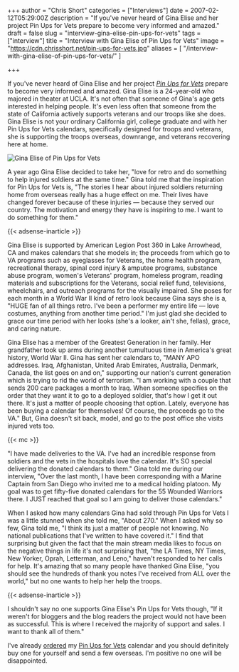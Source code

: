 +++
author = "Chris Short"
categories = ["Interviews"]
date = 2007-02-12T05:29:00Z
description = "If you've never heard of Gina Elise and her project Pin Ups for Vets prepare to become very informed and amazed."
draft = false
slug = "interview-gina-elise-pin-ups-for-vets"
tags = ["interview"]
title = "Interview with Gina Elise of Pin Ups for Vets"
image = "https://cdn.chrisshort.net/pin-ups-for-vets.jpg"
aliases = [
    "/interview-with-gina-elise-of-pin-ups-for-vets/"
    ]

+++

If you've never heard of Gina Elise and her project [*Pin Ups for Vets*](http://www.pinupsforvets.com/) prepare to become very informed and amazed. Gina Elise is a 24-year-old who majored in theater at UCLA. It's not often that someone of Gina's age gets interested in helping people. It's even less often that someone from the state of California actively supports veterans and our troops like she does. Gina Elise is not your ordinary California girl, college graduate and with her Pin Ups for Vets calendars, specifically designed for troops and veterans, she is supporting the troops overseas, downrange, and veterans recovering here at home.

![Gina Elise of Pin Ups for Vets](https://cdn.chrisshort.net/pin-ups-for-vets-gina-elise.jpg)

A year ago Gina Elise decided to take her, "love for retro and do something to help injured soldiers at the same time." Gina told me that the inspiration for Pin Ups for Vets is, "The stories I hear about injured soldiers returning home from overseas really has a huge effect on me. Their lives have changed forever because of these injuries — because they served our country. The motivation and energy they have is inspiring to me. I want to do something for them."

{{< adsense-inarticle >}}

Gina Elise is supported by American Legion Post 360 in Lake Arrowhead, CA and makes calendars that she models in; the proceeds from which go to VA programs such as eyeglasses for Veterans, the home health program, recreational therapy, spinal cord injury & amputee programs, substance abuse program, women's Veterans' program, homeless program, reading materials and subscriptions for the Veterans, social relief fund, televisions, wheelchairs, and outreach programs for the visually impaired. She poses for each month in a World War II kind of retro look because Gina says she is a, "HUGE fan of all things retro. I've been a performer my entire life — love costumes, anything from another time period." I'm just glad she decided to grace our time period with her looks (she's a looker, ain't she, fellas), grace, and caring nature.

Gina Elise has a member of the Greatest Generation in her family. Her grandfather took up arms during another tumultuous time in America's great history, World War II. Gina has sent her calendars to, "MANY APO addresses. Iraq, Afghanistan, United Arab Emirates, Australia, Denmark, Canada, the list goes on and on," supporting our nation's current generation which is trying to rid the world of terrorism. "I am working with a couple that sends 200 care packages a month to Iraq. When someone specifies on the order that they want it to go to a deployed soldier, that's how I get it out there. It's just a matter of people choosing that option. Lately, everyone has been buying a calendar for themselves! Of course, the proceeds go to the VA." But, Gina doesn't sit back, model, and go to the post office she visits injured vets too.

{{< mc >}}

"I have made deliveries to the VA. I've had an incredible response from soldiers and the vets in the hospitals love the calendar. It's SO special delivering the donated calendars to them." Gina told me during our interview, "Over the last month, I have been corresponding with a Marine Captain from San Diego who invited me to a medical holding platoon. My goal was to get fifty-five donated calendars for the 55 Wounded Warriors there. I JUST reached that goal so I am going to deliver those calendars."

When I asked how many calendars Gina had sold through Pin Ups for Vets I was a little stunned when she told me, "About 270." When I asked why so few, Gina told me, "I think its just a matter of people not knowing. No national publications that I've written to have covered it." I find that surprising but given the fact that the main stream media likes to focus on the negative things in life it's not surprising that, "the LA Times, NY Times, New Yorker, Oprah, Letterman, and Leno," haven't responded to her calls for help. It's amazing that so many people have thanked Gina Elise, "you should see the hundreds of thank you notes I've received from ALL over the world," but no one wants to help her help the troops.

{{< adsense-inarticle >}}

I shouldn't say no one supports Gina Elise's Pin Ups for Vets though, "If it weren't for bloggers and the blog readers the project would not have been as successful. This is where I received the majority of support and sales. I want to thank all of them."

I've already [ordered](http://pinupsforvets.mybigcommerce.com/) my [Pin Ups for Vets](http://www.pinupsforvets.com/) calendar and you should definitely buy one for yourself and send a few overseas. I'm positive no one will be disappointed.
